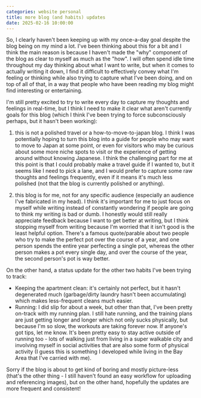 ```yaml
---
categories: website personal
title: more blog (and habits) updates
date: 2025-02-16 10:00:00
---
```


So, I clearly haven't been keeping up with my once-a-day goal despite the blog being on my mind a lot. I've been thinking about this for a bit and I think the main reason is because I haven't made the "why" component of the blog as clear to myself as much as the "how". I will often spend idle time throughout my day thinking about what I want to write, but when it comes to actually writing it down, I find it difficult to effectively convey what I'm feeling or thinking while also trying to capture what I've been doing, and on top of all of that, in a way that people who have been reading my blog might find interesting or entertaining.

I'm still pretty excited to try to write every day to capture my thoughts and feelings in real-time, but I think I need to make it clear what aren't currently goals for this blog (which I think I've been trying to force subconsciously perhaps, but it hasn't been working):

1) this is not a polished travel or a how-to-move-to-japan blog. I think I was potentially hoping to turn this blog into a guide for people who may want to move to Japan at some point, or even for visitors who may be curious about some more niche spots to visit or the experience of getting around without knowing Japanese. I think the challenging part for me at this point is that I could probably make a travel guide if I wanted to, but it seems like I need to pick a lane, and I would prefer to capture some raw thoughts and feelings frequently, even if it means it's much less polished (not that the blog is currently polished or anything).

2) this blog is for me, not for any specific audience (especially an audience I've fabricated in my head). I think it's important for me to just focus on myself while writing instead of constantly wondering if people are going to think my writing is bad or dumb. I honestly would still really appreciate feedback because I want to get better at writing, but I think stopping myself from writing because I'm worried that it isn't good is the least helpful option. There's a famous quote/parable about two people who try to make the perfect pot over the course of a year, and one person spends the entire year perfecting a single pot, whereas the other person makes a pot every single day, and over the course of the year, the second person's pot is way better.

On the other hand, a status update for the other two habits I've been trying to track:

- Keeping the apartment clean: it's certainly not perfect, but it hasn't degenerated much (garbage/dirty laundry hasn't been accumulating) which makes less-frequent cleans much easier.
- Running: I did slip for about a week, but other than that, I've been pretty on-track with my running plan. I still hate running, and the training plans are just getting longer and longer which not only sucks physically, but because I'm so slow, the workouts are taking forever now. If anyone's got tips, let me know. It's been pretty easy to stay active outside of running too - lots of walking just from living in a super walkable city and involving myself in social activities that are also some form of physical activity (I guess this is something I developed while living in the Bay Area that I've carried with me).

Sorry if the blog is about to get kind of boring and mostly picture-less (that's the other thing - I still haven't found an easy workflow for uploading and referencing images), but on the other hand, hopefully the updates are more frequent and consistent!